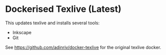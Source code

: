 # Dockerised Texlive (Latest)

This updates texlive and installs several tools:
- Inkscape
- Git

See https://github.com/adinriv/docker-texlive for the original texlive docker.